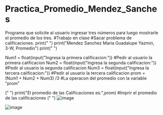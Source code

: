 # Practica_Promedio_Mendez_Sanches
Programa que solicite al usuario ingresar tres números para luego mostrarle el promedio de los tres.
#Trabajo en clase 
#Sacar problema de calificaciones.
print(" ")
print("Mendez Sanchez Maria Guadalupe Yazmin, 3-W, Promedio")
print(" ")

Num1 = float(input("Ingresa la primera calificacion:")) #Pedir al usuario la primera calificacion 
Num2 = float(input("Ingresa la segunda calificacion:")) #Pedir al usuario la segunda calificacion
Num3 = float(input("Ingresa la tercera calificacion:")) #Pedir al usuario la tercera calificacion
prom = (Num1 + Num2 + Num3) /3                          #La operacon del promedio con la variable "prom"
 
(" ")
print("El promedio de las Calificaciones es:",prom)     #Imprir el promedio de las calificaciones
(" ")
![image](https://github.com/user-attachments/assets/bd1fc31e-2a08-49e9-b902-a8f0b1714667)

![image](https://github.com/user-attachments/assets/6b784584-e14c-4173-be03-0436c4183c47)
